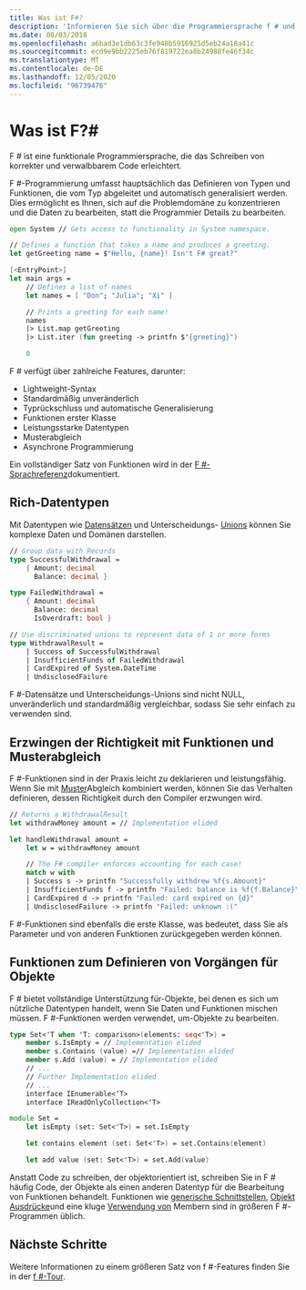 ```yaml
---
title: Was ist F#?
description: 'Informieren Sie sich über die Programmiersprache f # und die f #-Programmierung. Hier finden Sie Informationen zu umfangreichen Datentypen, Funktionen und deren Anpassung.'
ms.date: 08/03/2018
ms.openlocfilehash: a6bad3e1db63c3fe948b5916925d5eb24a18a41c
ms.sourcegitcommit: ecd9e9bb2225eb76f819722ea8b24988fe46f34c
ms.translationtype: MT
ms.contentlocale: de-DE
ms.lasthandoff: 12/05/2020
ms.locfileid: "96739476"
---
```

# <a name="what-is-f"></a>Was ist F?\#

F # ist eine funktionale Programmiersprache, die das Schreiben von korrekter und verwalbbarem Code erleichtert.

F #-Programmierung umfasst hauptsächlich das Definieren von Typen und Funktionen, die vom Typ abgeleitet und automatisch generalisiert werden. Dies ermöglicht es Ihnen, sich auf die Problemdomäne zu konzentrieren und die Daten zu bearbeiten, statt die Programmier Details zu bearbeiten.

```fsharp
open System // Gets access to functionality in System namespace.

// Defines a function that takes a name and produces a greeting.
let getGreeting name = $"Hello, {name}! Isn't F# great?"

[<EntryPoint>]
let main args =
    // Defines a list of names
    let names = [ "Don"; "Julia"; "Xi" ]

    // Prints a greeting for each name!
    names
    |> List.map getGreeting
    |> List.iter (fun greeting -> printfn $"{greeting}")

    0
```

F # verfügt über zahlreiche Features, darunter:

* Lightweight-Syntax
* Standardmäßig unveränderlich
* Typrückschluss und automatische Generalisierung
* Funktionen erster Klasse
* Leistungsstarke Datentypen
* Musterabgleich
* Asynchrone Programmierung

Ein vollständiger Satz von Funktionen wird in der [F #-Sprachreferenz](./language-reference/index.md)dokumentiert.

## <a name="rich-data-types"></a>Rich-Datentypen

Mit Datentypen wie [Datensätzen](./language-reference/records.md) und Unterscheidungs- [Unions](./language-reference/discriminated-unions.md) können Sie komplexe Daten und Domänen darstellen.

```fsharp
// Group data with Records
type SuccessfulWithdrawal =
    { Amount: decimal
      Balance: decimal }

type FailedWithdrawal =
    { Amount: decimal
      Balance: decimal
      IsOverdraft: bool }

// Use discriminated unions to represent data of 1 or more forms
type WithdrawalResult =
    | Success of SuccessfulWithdrawal
    | InsufficientFunds of FailedWithdrawal
    | CardExpired of System.DateTime
    | UndisclosedFailure
```

F #-Datensätze und Unterscheidungs-Unions sind nicht NULL, unveränderlich und standardmäßig vergleichbar, sodass Sie sehr einfach zu verwenden sind.

## <a name="enforced-correctness-with-functions-and-pattern-matching"></a>Erzwingen der Richtigkeit mit Funktionen und Musterabgleich

F #-Funktionen sind in der Praxis leicht zu deklarieren und leistungsfähig. Wenn Sie mit [Muster](./language-reference/pattern-matching.md)Abgleich kombiniert werden, können Sie das Verhalten definieren, dessen Richtigkeit durch den Compiler erzwungen wird.

```fsharp
// Returns a WithdrawalResult
let withdrawMoney amount = // Implementation elided

let handleWithdrawal amount =
    let w = withdrawMoney amount

    // The F# compiler enforces accounting for each case!
    match w with
    | Success s -> printfn "Successfully withdrew %f{s.Amount}"
    | InsufficientFunds f -> printfn "Failed: balance is %f{f.Balance}"
    | CardExpired d -> printfn "Failed: card expired on {d}"
    | UndisclosedFailure -> printfn "Failed: unknown :("
```

F #-Funktionen sind ebenfalls die erste Klasse, was bedeutet, dass Sie als Parameter und von anderen Funktionen zurückgegeben werden können.

## <a name="functions-to-define-operations-on-objects"></a>Funktionen zum Definieren von Vorgängen für Objekte

F # bietet vollständige Unterstützung für-Objekte, bei denen es sich um nützliche Datentypen handelt, wenn Sie Daten und Funktionen mischen müssen. F #-Funktionen werden verwendet, um-Objekte zu bearbeiten.

```fsharp
type Set<'T when 'T: comparison>(elements: seq<'T>) =
    member s.IsEmpty = // Implementation elided
    member s.Contains (value) =// Implementation elided
    member s.Add (value) = // Implementation elided
    // ...
    // Further Implementation elided
    // ...
    interface IEnumerable<‘T>
    interface IReadOnlyCollection<‘T>

module Set =
    let isEmpty (set: Set<'T>) = set.IsEmpty

    let contains element (set: Set<'T>) = set.Contains(element)

    let add value (set: Set<'T>) = set.Add(value)
```

Anstatt Code zu schreiben, der objektorientiert ist, schreiben Sie in F # häufig Code, der Objekte als einen anderen Datentyp für die Bearbeitung von Funktionen behandelt. Funktionen wie [generische Schnittstellen](./language-reference/interfaces.md), [Objekt Ausdrücke](./language-reference/object-expressions.md)und eine kluge [Verwendung von](./language-reference/members/index.md) Membern sind in größeren F #-Programmen üblich.

## <a name="next-steps"></a>Nächste Schritte

Weitere Informationen zu einem größeren Satz von f #-Features finden Sie in der [f #-Tour](tour.md).
